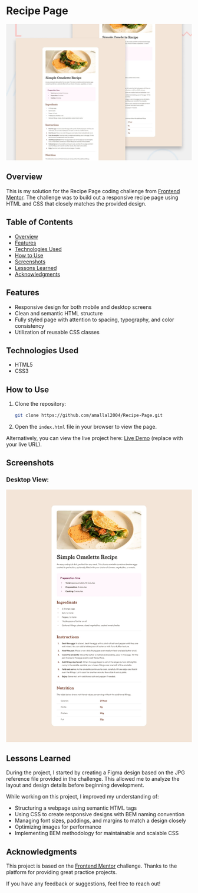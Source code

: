 # Recipe Page

![Recipe Page Preview](./preview.jpg)

## Overview

This is my solution for the Recipe Page coding challenge from [Frontend Mentor](https://www.frontendmentor.io). The challenge was to build out a responsive recipe page using HTML and CSS that closely matches the provided design.

## Table of Contents
- [Overview](#overview)
- [Features](#features)
- [Technologies Used](#technologies-used)
- [How to Use](#how-to-use)
- [Screenshots](#screenshots)
- [Lessons Learned](#lessons-learned)
- [Acknowledgments](#acknowledgments)

## Features

- Responsive design for both mobile and desktop screens
- Clean and semantic HTML structure
- Fully styled page with attention to spacing, typography, and color consistency
- Utilization of reusable CSS classes

## Technologies Used

- HTML5
- CSS3

## How to Use

1. Clone the repository:
   ```bash
   git clone https://github.com/amallal2004/Recipe-Page.git
   ```
2. Open the `index.html` file in your browser to view the page.

Alternatively, you can view the live project here: [Live Demo](#) (replace with your live URL).

## Screenshots

### Desktop View:
![Desktop View](./design/desktop-design.jpg)

## Lessons Learned

During the project, I started by creating a Figma design based on the JPG reference file provided in the challenge. This allowed me to analyze the layout and design details before beginning development.

While working on this project, I improved my understanding of:

- Structuring a webpage using semantic HTML tags
- Using CSS to create responsive designs with BEM naming convention
- Managing font sizes, paddings, and margins to match a design closely
- Optimizing images for performance
- Implementing BEM methodology for maintainable and scalable CSS

## Acknowledgments

This project is based on the [Frontend Mentor](https://www.frontendmentor.io) challenge. Thanks to the platform for providing great practice projects.

If you have any feedback or suggestions, feel free to reach out!

